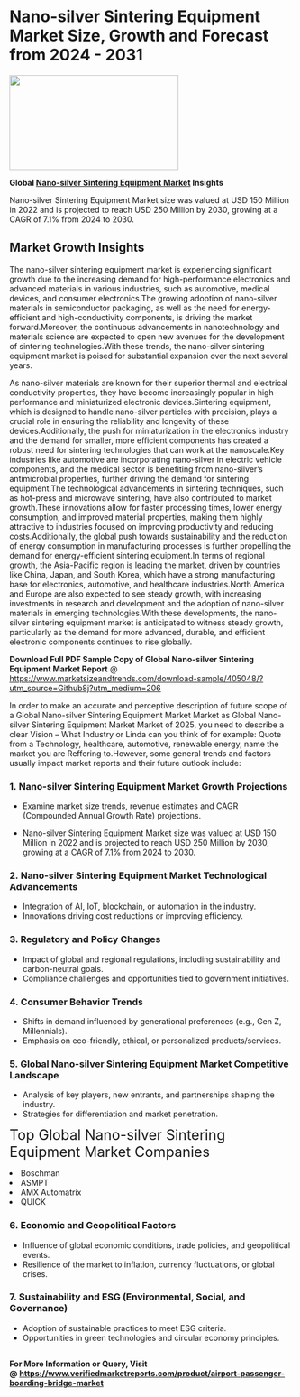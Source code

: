 <H1>Nano-silver Sintering Equipment Market Size, Growth and Forecast from 2024 - 2031</H1><img class="aligncenter size-medium wp-image-584254" src="https://thirdeyenews.in/wp-content/uploads/2024/09/Global-Market-Research-300x168.jpeg" alt="" width="300" height="168" /><p><strong>Global&nbsp;<a href="https://www.marketsizeandtrends.com/download-sample/405048/?utm_source=Github8j?utm_medium=206">Nano-silver Sintering Equipment Market</a> Insights</strong></p><p>Nano-silver Sintering Equipment Market size was valued at USD 150 Million in 2022 and is projected to reach USD 250 Million by 2030, growing at a CAGR of 7.1% from 2024 to 2030.</p><p><h2>Market Growth Insights</h2> <p>The nano-silver sintering equipment market is experiencing significant growth due to the increasing demand for high-performance electronics and advanced materials in various industries, such as automotive, medical devices, and consumer electronics.The growing adoption of nano-silver materials in semiconductor packaging, as well as the need for energy-efficient and high-conductivity components, is driving the market forward.Moreover, the continuous advancements in nanotechnology and materials science are expected to open new avenues for the development of sintering technologies.With these trends, the nano-silver sintering equipment market is poised for substantial expansion over the next several years.</p> <p>As nano-silver materials are known for their superior thermal and electrical conductivity properties, they have become increasingly popular in high-performance and miniaturized electronic devices.Sintering equipment, which is designed to handle nano-silver particles with precision, plays a crucial role in ensuring the reliability and longevity of these devices.Additionally, the push for miniaturization in the electronics industry and the demand for smaller, more efficient components has created a robust need for sintering technologies that can work at the nanoscale.Key industries like automotive are incorporating nano-silver in electric vehicle components, and the medical sector is benefiting from nano-silver’s antimicrobial properties, further driving the demand for sintering equipment.The technological advancements in sintering techniques, such as hot-press and microwave sintering, have also contributed to market growth.These innovations allow for faster processing times, lower energy consumption, and improved material properties, making them highly attractive to industries focused on improving productivity and reducing costs.Additionally, the global push towards sustainability and the reduction of energy consumption in manufacturing processes is further propelling the demand for energy-efficient sintering equipment.In terms of regional growth, the Asia-Pacific region is leading the market, driven by countries like China, Japan, and South Korea, which have a strong manufacturing base for electronics, automotive, and healthcare industries.North America and Europe are also expected to see steady growth, with increasing investments in research and development and the adoption of nano-silver materials in emerging technologies.With these developments, the nano-silver sintering equipment market is anticipated to witness steady growth, particularly as the demand for more advanced, durable, and efficient electronic components continues to rise globally.</p> <p><span class=""><strong>Download Full PDF Sample Copy of Global Nano-silver Sintering Equipment Market Report</strong> @ <a href="https://www.marketsizeandtrends.com/download-sample/405048/?utm_source=Github8j?utm_medium=206" target="_blank">https://www.marketsizeandtrends.com/download-sample/405048/?utm_source=Github8j?utm_medium=206</a></span></p><p>In order to make an accurate and perceptive description of future scope of a Global&nbsp;Nano-silver Sintering Equipment Market Market as Global&nbsp;Nano-silver Sintering Equipment Market Market of 2025, you need to describe a clear Vision &ndash; What Industry or Linda can you think of for example: Quote from a Technology, healthcare, automotive, renewable energy, name the market you are Reffering to.However, some general trends and factors usually impact market reports and their future outlook include:</p><h3>1.&nbsp;<strong>Nano-silver Sintering Equipment Market Growth Projections</strong></h3><ul><li>Examine market size trends, revenue estimates and CAGR (Compounded Annual Growth Rate) projections.</li><li><p>Nano-silver Sintering Equipment Market size was valued at USD 150 Million in 2022 and is projected to reach USD 250 Million by 2030, growing at a CAGR of 7.1% from 2024 to 2030.</p></li></ul><h3>2.&nbsp;<strong>Nano-silver Sintering Equipment Market Technological Advancements</strong></h3><ul><li>Integration of AI, IoT, blockchain, or automation in the industry.</li><li>Innovations driving cost reductions or improving efficiency.</li></ul><h3>3.&nbsp;<strong>Regulatory and Policy Changes</strong></h3><ul><li>Impact of global and regional regulations, including sustainability and carbon-neutral goals.</li><li>Compliance challenges and opportunities tied to government initiatives.</li></ul><h3>4.&nbsp;<strong>Consumer Behavior Trends</strong></h3><ul><li>Shifts in demand influenced by generational preferences (e.g., Gen Z, Millennials).</li><li>Emphasis on eco-friendly, ethical, or personalized products/services.</li></ul><h3>5.&nbsp;<strong>Global Nano-silver Sintering Equipment Market Competitive Landscape</strong></h3><ul><li>Analysis of key players, new entrants, and partnerships shaping the industry.</li><li>Strategies for differentiation and market penetration.</li></ul><p data-pm-slice="1 1 []"><span style="color: inherit; font-family: inherit; font-size: 25px;">Top Global Nano-silver Sintering Equipment Market Companies</span></p><div class="" data-test-id=""><p><li>Boschman</li><li> ASMPT</li><li> AMX Automatrix</li><li> QUICK</li></p></div><h3>6.&nbsp;<strong>Economic and Geopolitical Factors</strong></h3><ul><li>Influence of global economic conditions, trade policies, and geopolitical events.</li><li>Resilience of the market to inflation, currency fluctuations, or global crises.</li></ul><h3>7.&nbsp;<strong>Sustainability and ESG (Environmental, Social, and Governance)</strong></h3><ul><li>Adoption of sustainable practices to meet ESG criteria.</li><li>Opportunities in green technologies and circular economy principles.</li></ul><h2><strong style="font-size: 14px;">For More Information or Query, Visit @&nbsp;</strong><a style="background-color: #ffffff; font-size: 14px;" href="https://www.marketsizeandtrends.com/report/nano-silver-sintering-equipment-market/" target="_blank">https://www.verifiedmarketreports.com/product/airport-passenger-boarding-bridge-market</a></h2>